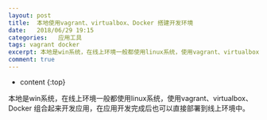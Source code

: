 ```yaml
---
layout: post
title:  本地使用vagrant、virtualbox、Docker 搭建开发环境
date:   2018/06/29 19:15
categories:   应用工具
tags: vagrant docker 
excerpt: 本地是win系统，在线上环境一般都使用linux系统，使用vagrant、virtualbox、Docker 组合起来开发应用，在应用开发完成后也可以直接部署到线上环境中。
comment: true
---
```

* content
{:top}

本地是win系统，在线上环境一般都使用linux系统，使用vagrant、virtualbox、Docker 组合起来开发应用，在应用开发完成后也可以直接部署到线上环境中。
    